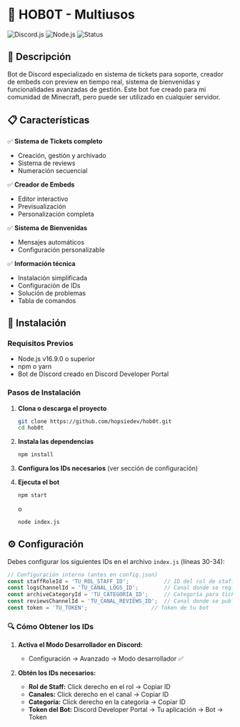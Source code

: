 # 🎫 HOB0T - Multiusos

![Discord.js](https://img.shields.io/badge/discord.js-v14-blue)
![Node.js](https://img.shields.io/badge/node.js-v16+-green)
![Status](https://img.shields.io/badge/status-active-brightgreen)   

## 📝 Descripción

Bot de Discord especializado en sistema de tickets para soporte, creador de embeds con preview en tiempo real, sistema de bienvenidas y funcionalidades avanzadas de gestión. Este bot fue creado para mi comunidad de Minecraft, pero puede ser utilizado en cualquier servidor.

## 📋 Características

✅ **Sistema de Tickets completo**
- Creación, gestión y archivado
- Sistema de reviews
- Numeración secuencial

✅ **Creador de Embeds**
- Editor interactivo
- Previsualización
- Personalización completa

✅ **Sistema de Bienvenidas**
- Mensajes automáticos
- Configuración personalizable

✅ **Información técnica**
- Instalación simplificada
- Configuración de IDs
- Solución de problemas
- Tabla de comandos

## 🚀 Instalación

### Requisitos Previos
- Node.js v16.9.0 o superior
- npm o yarn
- Bot de Discord creado en Discord Developer Portal

### Pasos de Instalación

1. **Clona o descarga el proyecto**
   ```bash
   git clone https://github.com/hopsiedev/hob0t.git
   cd hob0t
   ```

2. **Instala las dependencias**
   ```bash
   npm install
   ```

3. **Configura los IDs necesarios** (ver sección de configuración)

4. **Ejecuta el bot**
   ```bash
   npm start
   ```
   o
   ```bash
   node index.js
   ```

## ⚙️ Configuración

Debes configurar los siguientes IDs en el archivo `index.js` (líneas 30-34):

```javascript
// Configuración interna (antes en config.json)
const staffRoleId = 'TU_ROL_STAFF_ID';           // ID del rol de staff
const logsChannelId = 'TU_CANAL_LOGS_ID';        // Canal donde se registran los tickets
const archiveCategoryId = 'TU_CATEGORIA_ID';     // Categoría para tickets archivados
const reviewsChannelId = 'TU_CANAL_REVIEWS_ID';  // Canal donde se publican las reviews
const token = 'TU_TOKEN';                    // Token de tu bot
```

### 🔍 Cómo Obtener los IDs

1. **Activa el Modo Desarrollador en Discord:**
   - Configuración → Avanzado → Modo desarrollador ✅

2. **Obtén los IDs necesarios:**
   - **Rol de Staff:** Click derecho en el rol → Copiar ID
   - **Canales:** Click derecho en el canal → Copiar ID
   - **Categoría:** Click derecho en la categoría → Copiar ID
   - **Token del Bot:** Discord Developer Portal → Tu aplicación → Bot → Token
